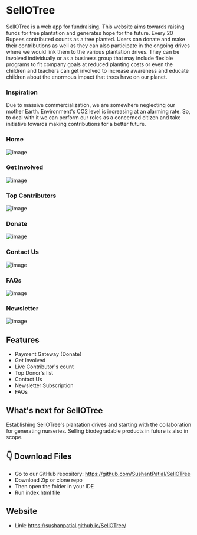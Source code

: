 #  SellOTree

SellOTree is a web app for fundraising. This website aims towards raising funds for tree plantation and generates hope for the future. Every 20 Rupees contributed counts as a tree planted. Users can donate and make their contributions as well as they can also participate in the ongoing drives where we would link them to the various plantation drives. They can be involved individually or as a business group that may include flexible programs to fit company goals at reduced planting costs or even the children and teachers can get involved to increase awareness and educate children about the enormous impact that trees have on our planet. 

### Inspiration
Due to massive commercialization, we are somewhere neglecting our mother Earth. Environment's CO2 level is increasing at an alarming rate. So, to deal with it we can perform our roles as a concerned citizen and take initiative towards making contributions for a better future.

### Home
![image](https://user-images.githubusercontent.com/84243683/145456913-cb03d467-2cbf-46c2-a66d-ef89b1ef40fb.png)

### Get Involved
![image](https://user-images.githubusercontent.com/84243683/145456953-c91ccc08-2e22-477e-b6b7-99cedd4bcccf.png)

### Top Contributors
![image](https://user-images.githubusercontent.com/84243683/145456993-e6a0a810-15ed-4dd2-b800-bafc1bd9144f.png)

### Donate
![image](https://user-images.githubusercontent.com/84243683/145457062-cab77839-c2be-4e78-965f-f58cb3d68722.png)

### Contact Us
![image](https://user-images.githubusercontent.com/84243683/145457100-bf12ee7b-9131-4723-a0c9-83e6cb44b9e7.png)

### FAQs
![image](https://user-images.githubusercontent.com/84243683/145457191-09f95ad5-01bb-4ca7-b5cb-622a9171e6e4.png)

### Newsletter
![image](https://user-images.githubusercontent.com/84243683/145457452-22aaade7-e542-4904-8f19-224ec39c0efc.png)

## Features
* Payment Gateway (Donate) 
* Get Involved
* Live Contributor's count
* Top Donor's list 
* Contact Us 
* Newsletter Subscription 
* FAQs 

## What's next for SellOTree
Establishing SellOTree's plantation drives and starting with the collaboration for generating nurseries. Selling biodegradable products in future is also in scope.

## 👇 Download Files
* Go to our GitHub repository: https://github.com/SushantPatial/SellOTree
* Download Zip or clone repo
* Then open the folder in your IDE 
* Run index.html file

## Website
* Link: https://sushanpatial.github.io/SellOTree/

